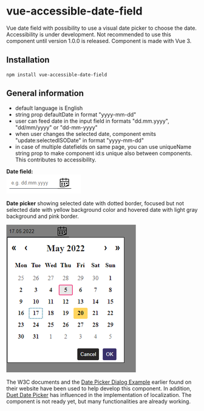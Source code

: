 # vue-accessible-date-field
Vue date field with possibility to use a visual date picker to choose the date. Accessibility is under development. Not recommended to use this component until version 1.0.0 is released. Component is made with Vue 3.

## Installation

```
npm install vue-accessible-date-field
```

## General information
- default language is English
- string prop defaultDate in format "yyyy-mm-dd"
- user can feed date in the input field in formats "dd.mm.yyyy", "dd/mm/yyyy" or "dd-mm-yyyy"
- when user changes the selected date, component emits "update:selectedISODate" in format "yyyy-mm-dd"
- in case of multiple datefields on same page, you can use uniqueName string prop to make component id:s unique also between components. This contributes to accessibility.

**Date field:**\
![alt text](https://github.com/laladdin/vue-accessible-date-field/blob/main/src/assets/image-for-readme-1.PNG)

**Date picker** showing selected date with dotted border, focused but not selected date with yellow background color and hovered date with light gray background and pink border.

![alt text](https://github.com/laladdin/vue-accessible-date-field/blob/main/src/assets/image-for-readme-2.PNG)


The W3C documents and the [Date Picker Dialog Example](https://www.w3.org/TR/wai-aria-practices/examples/dialog-modal/datepicker-dialog.html) earlier found on their website have been used to help develop this component. In addition, [Duet Date Picker](https://www.npmjs.com/package/@duetds/date-picker) has influenced in the implementation of localization. The component is not ready yet, but many functionalities are already working.

